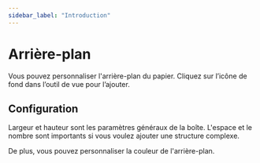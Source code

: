 ```yaml
---
sidebar_label: "Introduction"
---
```


# Arrière-plan

Vous pouvez personnaliser l'arrière-plan du papier. Cliquez sur l’icône de fond dans l’outil de vue pour l’ajouter.

## Configuration

Largeur et hauteur sont les paramètres généraux de la boîte. L'espace et le nombre sont importants si vous voulez ajouter une structure complexe.

De plus, vous pouvez personnaliser la couleur de l'arrière-plan.
